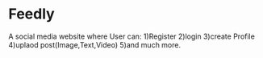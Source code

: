 # Feedly
A social media website where User can:
1)Register
2)login
3)create Profile
4)uplaod post(Image,Text,Video)
5)and much more.
